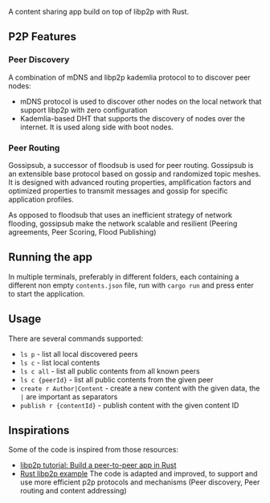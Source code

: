 A content sharing app build on top of libp2p with Rust.

## P2P Features
### Peer Discovery
A combination of mDNS and libp2p kademlia protocol to to discover peer nodes:
- mDNS protocol is used to discover other nodes on the local network that support libp2p with zero
  configuration
- Kademlia-based DHT that supports the discovery of nodes over the internet. It is used along side
  with boot nodes.

### Peer Routing
Gossipsub, a successor of floodsub is used for peer routing. Gossipsub is an extensible base protocol based on gossip and randomized topic meshes. It is designed with advanced routing properties, amplification factors and optimized properties to transmit messages and gossip for specific application profiles.

As opposed to floodsub that uses an inefficient strategy of network flooding, gossipsub make the network scalable and resilient (Peering agreements, Peer Scoring, Flood Publishing)

## Running the app
In multiple terminals, preferably in different folders, each containing a different non empty `contents.json` file, run with `cargo run` and press enter to start the application.

## Usage
There are several commands supported:

* `ls p` - list all local discovered peers
* `ls c` - list local contents
* `ls c all` - list all public contents from all known peers
* `ls c {peerId}` - list all public contents from the given peer
* `create r Author|Content` - create a new content with the given data, the `|` are important as separators
* `publish r {contentId}` - publish content with the given content ID
 
## Inspirations
Some of the code is inspired from those resources:
- [libp2p tutorial: Build a peer-to-peer app in Rust](https://blog.logrocket.com/libp2p-tutorial-build-a-peer-to-peer-app-in-rust/)
- [Rust libp2p example](https://github.com/libp2p/rust-libp2p/tree/master/examples)
The code is adapted and improved, to support and use more efficient p2p protocols and mechanisms (Peer discovery, Peer routing and content addressing)
